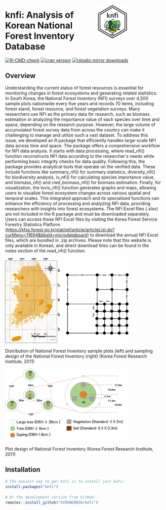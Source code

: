 

# <a href="https://syoung9836.github.io/knfi/" style="float: right; margin-right: 110px; margin-top: -15px; "><img src="man/figures/logo.png" align="right" alt="alt text" width="93" /></a>   knfi: Analysis of Korean National Forest Inventory Database 

<!-- badges: start -->

[![R-CMD-check](https://github.com/tidyverse/ggplot2/actions/workflows/R-CMD-check.yaml/badge.svg)](https://github.com/SYOUNG9836/knfi/actions/workflows/R-CMD-check.yaml)
[![cran version](https://www.r-pkg.org/badges/version/knfi)](https://cran.r-project.org/package=knfi)
[![rstudio mirror downloads](https://cranlogs.r-pkg.org/badges/knfi?color=E664A4)](https://github.com/r-hub/cranlogs.app)

<!-- badges: end -->


## Overview

Understanding the current status of forest resources is essential for monitoring changes in forest ecosystems and generating related statistics. In South Korea, the National Forest Inventory (NFI) surveys over 4,500 sample plots nationwide every five years and records 70 items, including forest stand, forest resource, and forest vegetation surveys. Many researchers use NFI as the primary data for research, such as biomass estimation or analyzing the importance value of each species over time and space, depending on the research purpose. However, the large volume of accumulated forest survey data from across the country can make it challenging to manage and utilize such a vast dataset. To address this issue, we developed an R package that efficiently handles large-scale NFI data across time and space. The package offers a comprehensive workflow for NFI data analysis. It starts with data processing, where read_nfi() function reconstructs NFI data according to the researcher's needs while performing basic integrity checks for data quality. Following this, the package provides analytical tools that operate on the verified data. These include functions like summary_nfi() for summary statistics, diversity_nfi() for biodiversity analysis, iv_nfi() for calculating species importance value, and biomass_nfi() and cwd_biomass_nfi() for biomass estimation. Finally, for visualization, the tsvis_nfi() function generates graphs and maps, allowing users to visualize forest ecosystem changes across various spatial and temporal scales. This integrated approach and its specialized functions can enhance the efficiency of processing and analyzing NFI data, providing researchers with insights into forest ecosystems. The NFI Excel files (.xlsx) are not included in the R package and must be downloaded separately. Users can access these NFI Excel files by visiting the Korea Forest Service Forestry Statistics Platform (https://kfss.forest.go.kr/stat/ptl/article/articleList.do?curMenu=11694&bbsId=microdataboard) to download the annual NFI Excel files, which are bundled in .zip archives. Please note that this website is only available in Korean, and direct download links can be found in the notes section of the read_nfi() function.

<img src="man/figures/plot_1.png" alt="Plot 1" width="400"/>

Distribution of National Forest Inventory sample plots (left) and sampling design of the National Forest Inventory (right) (Korea Forest Research Institute, 2011)

<img src="man/figures/plot_2.png" alt="Plot 2" width="400"/>

Plot design of National Forest Inventory (Korea Forest Research Institute, 2011)

## Installation

``` r
# The easiest way to get knfi is to install just knfi:
install.packages("knfi")

# Or the development version from GitHub:
remotes::install_github("SYOUNG9836/knfi")
```

